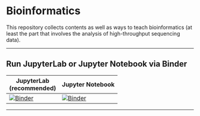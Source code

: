 # Bioinformatics

This repository collects contents as well as ways to teach bioinformatics (at least the part that involves the analysis of high-throughput sequencing data).  

---

## Run JupyterLab or Jupyter Notebook via Binder

| JupyterLab<br/>(recommended) | Jupyter Notebook |
|----------- |----------------- |
|[![Binder](https://mybinder.org/badge_logo.svg)](https://mybinder.org/v2/gh/eafyounian/bioinformatics/master?urlpath=lab/tree/notebooks/bedtools_example.ipynb) | [![Binder](https://mybinder.org/badge_logo.svg)](https://mybinder.org/v2/gh/eafyounian/bioinformatics/master?filepath=notebooks/bedtools_example.ipynb)  

---
